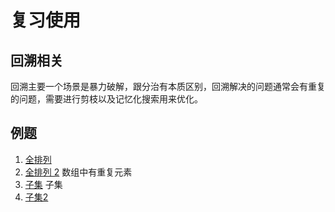 # 复习使用
## 回溯相关
回溯主要一个场景是暴力破解，跟分治有本质区别，回溯解决的问题通常会有重复的问题，需要进行剪枝以及记忆化搜索用来优化。
## 例题
1. [全排列](https://leetcode.cn/problems/permutations/description/)
2. [全排列 2](https://leetcode.cn/problems/permutations-ii/description/) 数组中有重复元素
3. [子集](https://leetcode.cn/problems/subsets/) 子集
4. [子集2](https://leetcode.cn/problems/subsets-ii/)